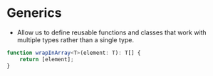# Generics

-   Allow us to define reusable functions and classes that work with multiple types rather than a single type.

```ts
function wrapInArray<T>(element: T): T[] {
    return [element];
}
```
